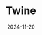 ---  
layout: startup_page  
title: "Twine"  
id: "twinesecurity.com"  
permalink: "/twinetwinesecurity.com11202024/"  
website: "https://www.twinesecurity.com/"  
funding_round: "Seed"  
funding_amount: "$12M"  
investors: "Ten Eleven Ventures, Dell Technologies Capital"  
about: "Twine develops AI-powered digital cybersecurity employees that automate tasks to address the industry's talent shortage. Their first digital employee, Alex, focuses on identity management, improving efficiency and collaboration between human and machine cybersecurity teams. This innovative approach aims to proactively manage cybersecurity risks."  
markets: "Cybersecurity, AI"  
hq: "San Francisco, California, United States"  
founded_year: "2024"  
linkedin: "https://www.linkedin.com/company/twinesecurity"  
twitter: "https://twitter.com/useTwine"  
instagram: ""  
facebook: "https://www.facebook.com/profile.php?id=100095014730522&sk=friends_likes"  
crunchbase: "https://www.crunchbase.com/organization/twine-e85f"  
pitchbook: "https://pitchbook.com/profiles/company/752869-54"  

date_display: "20-Nov-2024"  
date: "2024-11-20"

# SEO Optimization  
meta_title: "Twine - Seed Funding ($12M)"  
meta_description: "Twine, Twine develops AI-powered digital cybersecurity employees that automate tasks to address the industry's talent shortage. Their first digital employee,..."  
meta_keywords: "Twine, Cybersecurity, AI, Seed funding"  
canonical_url: "https://startup.projectstartups.com/twinetwinesecurity.com11202024/"  
---